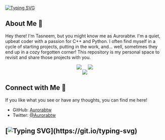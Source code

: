 [![Typing SVG](https://readme-typing-svg.demolab.com?font=Afacad+Flux&pause=1000&color=F78F00&center=true&width=435&lines=Welcome+to+Aurorabtw's+Time+Capsule)](https://git.io/typing-svg)

## About Me 🌌
Hey there! I'm Tasneem, but you might know me as Aurorabtw. I'm a quiet, upbeat coder with a passion for C++ and Python. I often find myself in a cycle of starting projects, putting in the work, and... well, sometimes they end up in a cozy forgotten corner! This repository is my personal space to revisit and share those projects with you.

<div align="center">
    <div style="display: flex; justify-content: center; gap: 20px;">
        <img src="https://github-readme-stats.vercel.app/api?username=aurorabtw&theme=vue&show_icons=true&hide_border=true&count_private=false" />
        <img src="https://github-readme-stats.vercel.app/api/top-langs/?username=aurorabtw&theme=vue&show_icons=true&hide_border=true&layout=compact" />
    </div>
    <img src="https://github-readme-streak-stats.herokuapp.com/?user=aurorabtw&theme=vue&hide_border=true" />
</div>

## Connect with Me 🌌
If you like what you see or have any thoughts, you can find me here!
- GitHub: [Aurorabtw](https://github.com/Aurorabtw)
- Twitter: [@Aurorabtw](https://twitter.com/aurorabtw_)

[![Typing SVG](https://readme-typing-svg.demolab.com?font=Fira+Code&weight=300&size=15&pause=1000&color=F78F00&width=435&lines=See+you+at+the+funny+papers!)](https://git.io/typing-svg)
---


